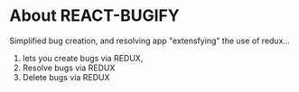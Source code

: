 # About REACT-BUGIFY

Simplified bug creation, and resolving app "extensfying" the use of redux...
1. lets you create bugs via REDUX, 
2. Resolve bugs via REDUX
3. Delete bugs via REDUX